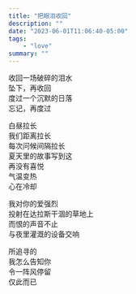 ```yaml
---
title: "把眼泪收回"
description: ""
date: "2023-06-01T11:06:40-05:00"
tags: 
    - "love"
summary: ""
---
```

收回一场破碎的泪水\
坠下，再收回\
度过一个沉默的日落\
忘记，再度过

白昼拉长\
我们距离拉长\
每次问候间隔拉长\
夏天里的故事写到这\
再没有喜悦\
气温变热\
心在冷却

我对你的爱强烈\
投射在达拉斯干涸的草地上\
而恨的声音不止\
与夜里灌溉的设备交响

所追寻的\
我怎么告知你\
令一阵风停留\
仅此而已
